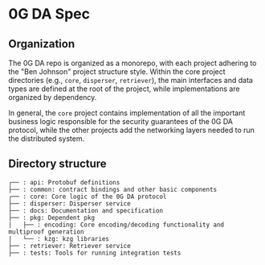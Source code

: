 # 0G DA Spec

## Organization

The 0G DA repo is organized as a monorepo, with each project adhering to the "Ben Johnson" project structure style. Within the core project directories (e.g., `core`, `disperser`, `retriever`), the main interfaces and data types are defined at the root of the project, while implementations are organized by dependency.

In general, the `core` project contains implementation of all the important business logic responsible for the security guarantees of the 0G DA protocol, while the other projects add the networking layers needed to run the distributed system.

## Directory structure

```
┌── : api: Protobuf definitions
├── : common: contract bindings and other basic components
┌── : core: Core logic of the 0G DA protocol
├── : disperser: Disperser service
├── : docs: Documentation and specification
├── : pkg: Dependent pkg
|   ├── : encoding: Core encoding/decoding functionality and multiproof generation
|   └── : kzg: kzg libraries
├── : retriever: Retriever service
├── : tests: Tools for running integration tests
```
